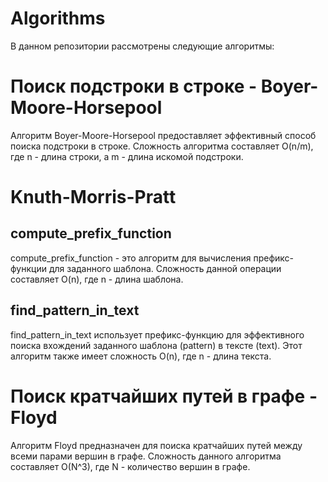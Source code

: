 # Algorithms

В данном репозитории рассмотрены следующие алгоритмы:

# Поиск подстроки в строке - Boyer-Moore-Horsepool

Алгоритм Boyer-Moore-Horsepool предоставляет эффективный способ поиска подстроки в строке. Сложность алгоритма составляет O(n/m), где n - длина строки, а m - длина искомой подстроки.

# Knuth-Morris-Pratt

## compute_prefix_function

compute_prefix_function - это алгоритм для вычисления префикс-функции для заданного шаблона. Сложность данной операции составляет O(n), где n - длина шаблона.

## find_pattern_in_text

find_pattern_in_text использует префикс-функцию для эффективного поиска вхождений заданного шаблона (pattern) в тексте (text). Этот алгоритм также имеет сложность O(n), где n - длина текста.

# Поиск кратчайших путей в графе - Floyd

Алгоритм Floyd предназначен для поиска кратчайших путей между всеми парами вершин в графе. Сложность данного алгоритма составляет O(N^3), где N - количество вершин в графе.

